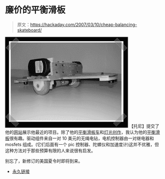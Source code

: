 # 廉价的平衡滑板

> 原文：<https://hackaday.com/2007/03/10/cheap-balancing-skateboard/>

![](img/c3ba275201ef6d83d868d2a05cb55d3c.png)
【托尼】提交了他的[网站](http://www.kysotech.com/projects/index.html)展示他最近的项目。除了他的[平衡滑板车](http://www.kysotech.com/projects/rotanova.html)和[灯光创作](http://www.kysotech.com/projects/light_sculptures.html)，我认为他的[平衡滑板](http://www.kysotech.com/projects/skatanova.html)很有趣。驱动组件来自一对 10 美元的无绳电钻，电机控制器由一对继电器和 mosfets 组成。(它们后面有一个 pic 控制器、陀螺仪和加速度计)这并不优雅，但这种方法对于那些预算有限的人来说很有启发。

别忘了，新修订的美国夏令时即将到来。

*   [永久链接](http://www.kysotech.com/projects/skatanova.html)
